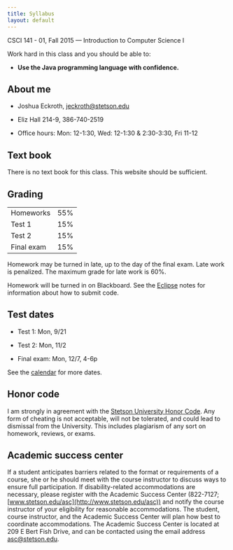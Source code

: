 ```yaml
---
title: Syllabus
layout: default
---
```


<p>
CSCI 141 - 01, Fall 2015 &mdash; Introduction to Computer Science I<br/>
</p>

Work hard in this class and you should be able to:

- <b>Use the Java programming language with confidence.</b>

## About me

- Joshua Eckroth, [jeckroth@stetson.edu](mailto:jeckroth@stetson.edu)

- Eliz Hall 214-9, 386-740-2519

- Office hours: Mon: 12-1:30, Wed: 12-1:30 &amp; 2:30-3:30, Fri 11-12

## Text book

There is no text book for this class. This website should be sufficient.

## Grading

<table>
<tr>
<td>Homeworks</td><td>55%</td>
</tr><tr>
<td>Test 1</td><td>15%</td>
</tr><tr>
<td>Test 2</td><td>15%</td>
</tr><tr>
<td>Final exam</td><td>15%</td>
</table>

Homework may be turned in late, up to the day of the final exam. Late
work is penalized. The maximum grade for late work is 60%.

Homework will be turned in on Blackboard. See the [Eclipse](/lecture/eclipse.html) notes for information about how to submit code.

## Test dates

- Test 1: Mon, 9/21

- Test 2: Mon, 11/2

- Final exam: Mon, 12/7, 4-6p

See the [calendar](/lecture/calendar.html) for more dates.

## Honor code

I am strongly in agreement with the
[Stetson University Honor Code](http://www.stetson.edu/other/honor-system/). Any
form of cheating is not acceptable, will not be tolerated, and could
lead to dismissal from the University. This includes plagiarism of any
sort on homework, reviews, or exams.

## Academic success center

If a student anticipates barriers related to the format or
requirements of a course, she or he should meet with the course
instructor to discuss ways to ensure full participation. If
disability-related accommodations are necessary, please register with
the Academic Success Center (822-7127;
[www.stetson.edu/asc](http://www.stetson.edu/asc)) and notify the
course instructor of your eligibility for reasonable
accommodations. The student, course instructor, and the Academic
Success Center will plan how best to coordinate accommodations. The
Academic Success Center is located at 209 E Bert Fish Drive, and can
be contacted using the email address
[asc@stetson.edu](mailto:asc@stetson.edu).
